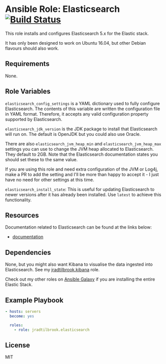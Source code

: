 # Ansible Role: Elasticsearch [![Build Status](https://travis-ci.org/jradtilbrook/ansible-role-elasticsearch.svg?branch=master)](https://travis-ci.org/jradtilbrook/ansible-role-elasticsearch)

This role installs and configures Elasticsearch 5.x for the Elastic stack.

It has only been designed to work on Ubuntu 16.04, but other Debian flavours
should also work.


## Requirements

None.


## Role Variables

`elasticsearch_config_settings` is a YAML dictionary used to fully configure
Elasticsearch. The contents of this variable are written the configuration file
in YAML format. Therefore, it accepts any valid configuration property supported
by Elasticsearch.

`elasticsearch_jdk_version` is the JDK package to install that Elasticsearch
will run on. The default is OpenJDK but you could also use Oracle.

There are also `elasticsearch_jvm_heap_min` and `elasticsearch_jvm_heap_max`
settings you can use to change the JVM heap allocated to Elasticsearch. They
default to 2GB. Note that the Elasticsearch documentation states you should set
these to the same value.

If you are using this role and need extra configuration of the JVM or Log4j,
make a PR to add the setting and I'll be more than happy to accept it - I just
have no need for other settings at this time.

`elasticsearch_install_state`: This is useful for updating Elasticsearch to
newer versions after it has already been installed. Use `latest` to achieve this
functionality.


## Resources

Documentation related to Elasticsearch can be found at the links below:

- [documentation](https://www.elastic.co/guide/en/elasticsearch/reference/5.3/index.html)


## Dependencies

None, but you might also want Kibana to visualise the data ingested into Elasticsearch.
See my [jradtilbrook.kibana](https://github.com/jradtilbrook/ansible-role-kibana) role.

Check out my other roles on [Ansible Galaxy](https://galaxy.ansible.com/jradtilbrook)
if you are installing the entire Elastic Stack.


## Example Playbook

```yaml
- hosts: servers
  become: yes

  roles:
    - role: jradtilbrook.elasticsearch
```


## License

MIT

